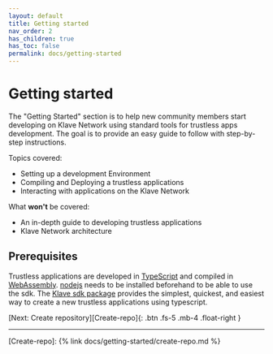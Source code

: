 ```yaml
---
layout: default
title: Getting started
nav_order: 2
has_children: true
has_toc: false
permalink: docs/getting-started
---
```


# Getting started

The "Getting Started" section is to help new community members start developing on Klave Network using standard tools for trustless apps development. The goal is to provide an easy guide to follow with step-by-step instructions.

Topics covered:

-   Setting up a development Environment
-   Compiling and Deploying a trustless applications
-   Interacting with applications on the Klave Network

What **won't** be covered:

-   An in-depth guide to developing trustless applications
-   Klave Network architecture

## Prerequisites

Trustless applications are developed in [TypeScript] and compiled in [WebAssembly].
[nodejs] needs to be installed beforehand to be able to use the sdk.
The [Klave sdk package] provides the simplest, quickest, and easiest way to create a new trustless applications using typescript.

[Next: Create repository][Create-repo]{: .btn .fs-5 .mb-4 .float-right }

---

[Klave sdk package]: https://www.npmjs.com/package/create-trustless-app
[TypeScript]: https://www.typescriptlang.org/
[WebAssembly]: https://webassembly.org/
[nodejs]: https://nodejs.org/
[Create-repo]: {% link docs/getting-started/create-repo.md %}